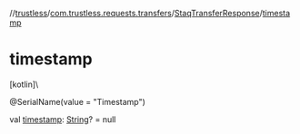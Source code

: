//[trustless](../../../index.md)/[com.trustless.requests.transfers](../index.md)/[StaqTransferResponse](index.md)/[timestamp](timestamp.md)

# timestamp

[kotlin]\

@SerialName(value = &quot;Timestamp&quot;)

val [timestamp](timestamp.md): [String](https://kotlinlang.org/api/latest/jvm/stdlib/kotlin/-string/index.html)? = null
